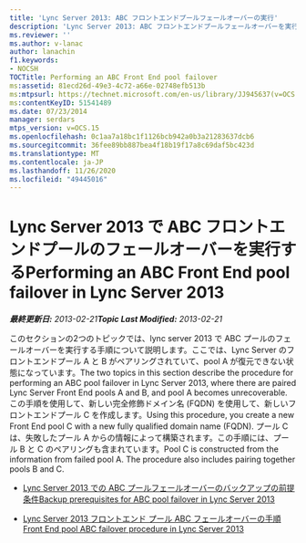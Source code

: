 ```yaml
---
title: 'Lync Server 2013: ABC フロントエンドプールフェールオーバーの実行'
description: 'Lync Server 2013: ABC フロントエンドプールフェールオーバーを実行しています。'
ms.reviewer: ''
ms.author: v-lanac
author: lanachin
f1.keywords:
- NOCSH
TOCTitle: Performing an ABC Front End pool failover
ms:assetid: 81ecd26d-49e3-4c72-a66e-02748efb513b
ms:mtpsurl: https://technet.microsoft.com/en-us/library/JJ945637(v=OCS.15)
ms:contentKeyID: 51541489
ms.date: 07/23/2014
manager: serdars
mtps_version: v=OCS.15
ms.openlocfilehash: 0c1aa7a18bc1f1126bcb942a0b3a21283637dcb6
ms.sourcegitcommit: 36fee89bb887bea4f18b19f17a8c69daf5bc423d
ms.translationtype: MT
ms.contentlocale: ja-JP
ms.lasthandoff: 11/26/2020
ms.locfileid: "49445016"
---
```

# <a name="performing-an-abc-front-end-pool-failover-in-lync-server-2013"></a><span data-ttu-id="4a78a-103">Lync Server 2013 で ABC フロントエンドプールのフェールオーバーを実行する</span><span class="sxs-lookup"><span data-stu-id="4a78a-103">Performing an ABC Front End pool failover in Lync Server 2013</span></span>

<div data-xmlns="http://www.w3.org/1999/xhtml">

<div class="topic" data-xmlns="http://www.w3.org/1999/xhtml" data-msxsl="urn:schemas-microsoft-com:xslt" data-cs="https://msdn.microsoft.com/">

<div data-asp="https://msdn2.microsoft.com/asp">



</div>

<div id="mainSection">

<div id="mainBody"><span data-ttu-id="4a78a-104">

<span> </span></span><span class="sxs-lookup"><span data-stu-id="4a78a-104">

<span> </span></span></span>

<span data-ttu-id="4a78a-105">_**最終更新日:** 2013-02-21_</span><span class="sxs-lookup"><span data-stu-id="4a78a-105">_**Topic Last Modified:** 2013-02-21_</span></span>

<span data-ttu-id="4a78a-106">このセクションの2つのトピックでは、lync server 2013 で ABC プールのフェールオーバーを実行する手順について説明します。ここでは、Lync Server のフロントエンドプール A と B がペアリングされていて、pool A が復元できない状態になっています。</span><span class="sxs-lookup"><span data-stu-id="4a78a-106">The two topics in this section describe the procedure for performing an ABC pool failover in Lync Server 2013, where there are paired Lync Server Front End pools A and B, and pool A becomes unrecoverable.</span></span> <span data-ttu-id="4a78a-107">この手順を使用して、新しい完全修飾ドメイン名 (FQDN) を使用して、新しいフロントエンドプール C を作成します。</span><span class="sxs-lookup"><span data-stu-id="4a78a-107">Using this procedure, you create a new Front End pool C with a new fully qualified domain name (FQDN).</span></span> <span data-ttu-id="4a78a-108">プール C は、失敗したプール A からの情報によって構築されます。この手順には、プール B と C のペアリングも含まれています。</span><span class="sxs-lookup"><span data-stu-id="4a78a-108">Pool C is constructed from the information from failed pool A. The procedure also includes pairing together pools B and C.</span></span>

  - [<span data-ttu-id="4a78a-109">Lync Server 2013 での ABC プールフェールオーバーのバックアップの前提条件</span><span class="sxs-lookup"><span data-stu-id="4a78a-109">Backup prerequisites for ABC pool failover in Lync Server 2013</span></span>](lync-server-2013-backup-prerequisites-for-abc-pool-failover.md)

  - [<span data-ttu-id="4a78a-110">Lync Server 2013 フロントエンド プール ABC フェールオーバーの手順</span><span class="sxs-lookup"><span data-stu-id="4a78a-110">Front End pool ABC failover procedure in Lync Server 2013</span></span>](lync-server-2013-front-end-pool-abc-failover-procedure.md)

<span data-ttu-id="4a78a-111"></div>

<span> </span>

</div>

</div>

</span><span class="sxs-lookup"><span data-stu-id="4a78a-111"></div>

<span> </span>

</div>

</div>

</span></span></div>

